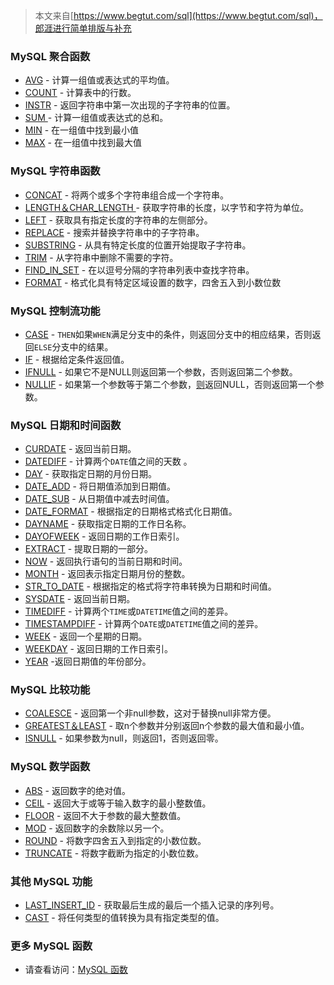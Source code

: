 > 本文来自[https://www.begtut.com/sql](https://www.begtut.com/sql)，郎涯进行简单排版与补充

### MySQL 聚合函数

- [AVG](https://www.begtut.com/sql/func-mysql-avg.html) - 计算一组值或表达式的平均值。
- [COUNT](https://www.begtut.com/sql/func-mysql-count.html) - 计算表中的行数。
- [INSTR](https://www.begtut.com/sql/func-mysql-instr.html) - 返回字符串中第一次出现的子字符串的位置。
- [SUM ](https://www.begtut.com/sql/func-mysql-sum.html) - 计算一组值或表达式的总和。
- [MIN](https://www.begtut.com/sql/func-mysql-min.html) - 在一组值中找到最小值
- [MAX](https://www.begtut.com/sql/func-mysql-max.html) - 在一组值中找到最大值



### MySQL 字符串函数

- [CONCAT](https://www.begtut.com/sql/func-mysql-concat.html) - 将两个或多个字符串组合成一个字符串。
- [LENGTH＆CHAR_LENGTH ](https://www.begtut.com/sql/func-mysql-length.html) - 获取字符串的长度，以字节和字符为单位。
- [LEFT](https://www.begtut.com/sql/func-mysql-left.html) - 获取具有指定长度的字符串的左侧部分。
- [REPLACE](https://www.begtut.com/sql/func-mysql-replace.html) - 搜索并替换字符串中的子字符串。
- [SUBSTRING](https://www.begtut.com/sql/func-mysql-SUBSTRING.html) - 从具有特定长度的位置开始提取子字符串。
- [TRIM](https://www.begtut.com/sql/func-mysql-trim.html) - 从字符串中删除不需要的字符。
- [FIND_IN_SET](https://www.begtut.com/sql/func-mysql-find-in-set.html) - 在以逗号分隔的字符串列表中查找字符串。
- [FORMAT](https://www.begtut.com/sql/func-mysql-format.html) - 格式化具有特定区域设置的数字，四舍五入到小数位数



### MySQL 控制流功能

- [CASE](https://www.begtut.com/sql/func-mysql-case.html) - `THEN`如果`WHEN`满足分支中的条件，则返回分支中的相应结果，否则返回`ELSE`分支中的结果。
- [IF](https://www.begtut.com/sql/func-mysql-if.html) - 根据给定条件返回值。
- [IFNULL](https://www.begtut.com/sql/func-mysql-ifnull.html) - 如果它不是NULL则返回第一个参数，否则返回第二个参数。
- [NULLIF](https://www.begtut.com/sql/func-mysql-nullif.html) - 如果第一个参数等于第二个参数，[则](https://www.begtut.com/sql/func-mysql-nullif.html)返回NULL，否则返回第一个参数。



### MySQL 日期和时间函数

- [CURDATE](https://www.begtut.com/sql/func-mysql-curdate.html) - 返回当前日期。
- [DATEDIFF](https://www.begtut.com/sql/func-mysql-datediff.html) - 计算两个`DATE`值之间的天数  。
- [DAY](https://www.begtut.com/sql/func-mysql-day.html) - 获取指定日期的月份日期。
- [DATE_ADD](https://www.begtut.com/sql/func-mysql-date-add.html) - 将日期值添加到日期值。
- [DATE_SUB](https://www.begtut.com/sql/func-mysql-date-sub.html) - 从日期值中减去时间值。
- [DATE_FORMAT](https://www.begtut.com/sql/func-mysql-date-format.html) - 根据指定的日期格式格式化日期值。
- [DAYNAME](https://www.begtut.com/sql/func-mysql-dayname.html) - 获取指定日期的工作日名称。
- [DAYOFWEEK](https://www.begtut.com/sql/func-mysql-dayofweek.html) - 返回日期的工作日索引。
- [EXTRACT](https://www.begtut.com/sql/func-mysql-extract.html) - 提取日期的一部分。
- [NOW](https://www.begtut.com/sql/func-mysql-now.html) - 返回执行语句的当前日期和时间。
- [MONTH](https://www.begtut.com/mysql/mysql-month.html) - 返回表示指定日期月份的整数。
- [STR_TO_DATE](https://www.begtut.com/sql/func-mysql-str-to-date.html) - 根据指定的格式将字符串转换为日期和时间值。
- [SYSDATE](https://www.begtut.com/sql/func-mysql-sysdate.html) - 返回当前日期。
- [TIMEDIFF](https://www.begtut.com/sql/func-mysql-timediff.html) - 计算两个`TIME`或`DATETIME`值之间的差异。
- [TIMESTAMPDIFF](https://www.begtut.com/sql/func-mysql-timestampdiff.html) - 计算两个`DATE`或`DATETIME`值之间的差异。
- [WEEK](https://www.begtut.com/sql/func-mysql-week.html) - 返回一个星期的日期。
- [WEEKDAY](https://www.begtut.com/sql/func-mysql-weekday.html) - 返回日期的工作日索引。
- [YEAR](https://www.begtut.com/sql/func-mysql-year.html) -返回日期值的年份部分。



### MySQL 比较功能

- [COALESCE](https://www.begtut.com/sql/func-mysql-coalesce.html) - 返回第一个非null参数，这对于替换null非常方便。
- [GREATEST＆LEAST](https://www.begtut.com/sql/func-mysql-greatest.html) - 取n个参数并分别返回n个参数的最大值和最小值。
- [ISNULL](https://www.begtut.com/mysql/mysql-isnull-function.html) - 如果参数为null，则返回1，否则返回零。



### MySQL 数学函数

- [ABS](https://www.begtut.com/sql/func-mysql-abs.html) - 返回数字的绝对值。
- [CEIL](https://www.begtut.com/sql/func-mysql-ceil.html) - 返回大于或等于输入数字的最小整数值。
- [FLOOR](https://www.begtut.com/sql/func-mysql-floor.html) - 返回不大于参数的最大整数值。
- [MOD](https://www.begtut.com/sql/func-mysql-mod.html) - 返回数字的余数除以另一个。
- [ROUND](https://www.begtut.com/sql/func-mysql-round.html) - 将数字四舍五入到指定的小数位数。
- [TRUNCATE](https://www.begtut.com/sql/func-mysql-truncate.html) - 将数字截断为指定的小数位数。



### 其他 MySQL 功能

- [LAST_INSERT_ID](https://www.begtut.com/sql/func-mysql-last-insert-id.html) - 获取最后生成的最后一个插入记录的序列号。
- [CAST](https://www.begtut.com/sql/func-mysql-cast.html) - 将任何类型的值转换为具有指定类型的值。



### 更多 MySQL 函数

- 请查看访问：[MySQL 函数](https://www.begtut.com/sql/sql-ref-mysql.html)